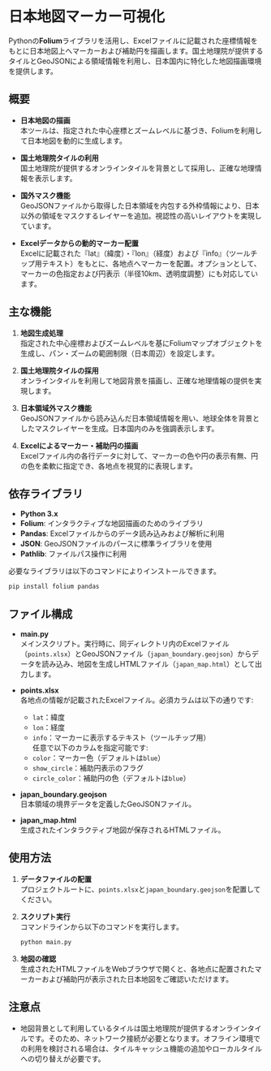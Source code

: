 # 日本地図マーカー可視化

Pythonの**Folium**ライブラリを活用し、Excelファイルに記載された座標情報をもとに日本地図上へマーカーおよび補助円を描画します。国土地理院が提供するタイルとGeoJSONによる領域情報を利用し、日本国内に特化した地図描画環境を提供します。

## 概要

- **日本地図の描画**  
  本ツールは、指定された中心座標とズームレベルに基づき、Foliumを利用して日本地図を動的に生成します。
  
- **国土地理院タイルの利用**  
  国土地理院が提供するオンラインタイルを背景として採用し、正確な地理情報を表示します。

- **国外マスク機能**  
  GeoJSONファイルから取得した日本領域を内包する外枠情報により、日本以外の領域をマスクするレイヤーを追加。視認性の高いレイアウトを実現しています。

- **Excelデータからの動的マーカー配置**  
  Excelに記載された『lat』（緯度）・『lon』（経度）および『info』（ツールチップ用テキスト）をもとに、各地点へマーカーを配置。オプションとして、マーカーの色指定および円表示（半径10km、透明度調整）にも対応しています。

## 主な機能

1. **地図生成処理**  
   指定された中心座標およびズームレベルを基にFoliumマップオブジェクトを生成し、パン・ズームの範囲制限（日本周辺）を設定します。

2. **国土地理院タイルの採用**  
   オンラインタイルを利用して地図背景を描画し、正確な地理情報の提供を実現します。

3. **日本領域外マスク機能**  
   GeoJSONファイルから読み込んだ日本領域情報を用い、地球全体を背景としたマスクレイヤーを生成。日本国内のみを強調表示します。

4. **Excelによるマーカー・補助円の描画**  
   Excelファイル内の各行データに対して、マーカーの色や円の表示有無、円の色を柔軟に指定でき、各地点を視覚的に表現します。

## 依存ライブラリ

- **Python 3.x**
- **Folium**: インタラクティブな地図描画のためのライブラリ
- **Pandas**: Excelファイルからのデータ読み込みおよび解析に利用
- **JSON**: GeoJSONファイルのパースに標準ライブラリを使用
- **Pathlib**: ファイルパス操作に利用

必要なライブラリは以下のコマンドによりインストールできます。

```bash
pip install folium pandas
```
## ファイル構成

- **main.py**  
  メインスクリプト。実行時に、同ディレクトリ内のExcelファイル（`points.xlsx`）とGeoJSONファイル（`japan_boundary.geojson`）からデータを読み込み、地図を生成しHTMLファイル（`japan_map.html`）として出力します。

- **points.xlsx**  
  各地点の情報が記載されたExcelファイル。必須カラムは以下の通りです:  
  - `lat`：緯度  
  - `lon`：経度  
  - `info`：マーカーに表示するテキスト（ツールチップ用）  
  任意で以下のカラムを指定可能です:  
  - `color`：マーカー色（デフォルトは`blue`）  
  - `show_circle`：補助円表示のフラグ  
  - `circle_color`：補助円の色（デフォルトは`blue`）

- **japan_boundary.geojson**  
  日本領域の境界データを定義したGeoJSONファイル。

- **japan_map.html**  
  生成されたインタラクティブ地図が保存されるHTMLファイル。

## 使用方法

1. **データファイルの配置**  
   プロジェクトルートに、`points.xlsx`と`japan_boundary.geojson`を配置してください。

2. **スクリプト実行**  
   コマンドラインから以下のコマンドを実行します。  
     
   ```bash
   python main.py
3. **地図の確認**  
   生成されたHTMLファイルをWebブラウザで開くと、各地点に配置されたマーカーおよび補助円が表示された日本地図をご確認いただけます。

## 注意点

- 地図背景として利用しているタイルは国土地理院が提供するオンラインタイルです。そのため、ネットワーク接続が必要となります。オフライン環境での利用を検討される場合は、タイルキャッシュ機能の追加やローカルタイルへの切り替えが必要です。

